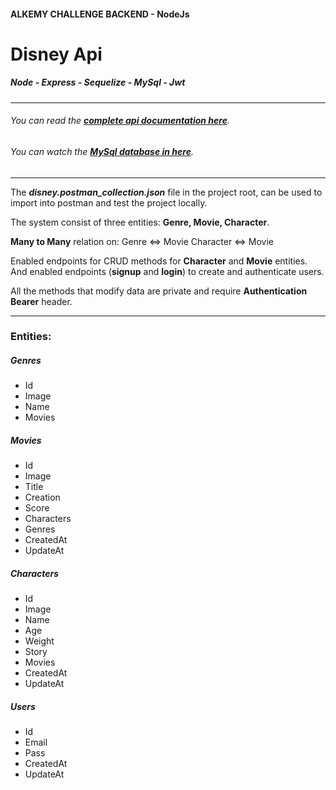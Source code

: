 #### ALKEMY CHALLENGE BACKEND - NodeJs

# Disney Api

##### Node - Express - Sequelize - MySql - Jwt

---

###### You can read the [**complete api documentation here**](https://documenter.getpostman.com/view/9036853/UyxqBiED).

###### You can watch the [**MySql database in here**](https://remotemysql.com/phpmyadmin/sql.php).

---

The **_disney.postman_collection.json_** file in the project root, can be used to import into postman and test the project locally.

The system consist of three entities: **Genre, Movie, Character**.

**Many to Many** relation on:
Genre <=> Movie
Character <=> Movie

Enabled endpoints for CRUD methods for **Character** and **Movie** entities. And enabled endpoints (**signup** and **login**) to create and authenticate users.

All the methods that modify data are private and require **Authentication Bearer** header.

---

### Entities:

##### Genres

- Id
- Image
- Name
- Movies

##### Movies

- Id
- Image
- Title
- Creation
- Score
- Characters
- Genres
- CreatedAt
- UpdateAt

##### Characters

- Id
- Image
- Name
- Age
- Weight
- Story
- Movies
- CreatedAt
- UpdateAt

##### Users

- Id
- Email
- Pass
- CreatedAt
- UpdateAt
